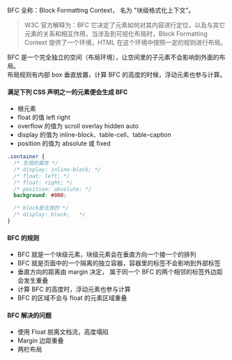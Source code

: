 BFC 全称：Block Formatting Context， 名为 "块级格式化上下文"。

> W3C 官方解释为：BFC 它决定了元素如何对其内容进行定位，以及与其它元素的关系和相互作用，当涉及到可视化布局时，Block Formatting Context 提供了一个环境，HTML 在这个环境中按照一定的规则进行布局。

BFC 是一个完全独立的空间（布局环境），让空间里的子元素不会影响到外面的布局。  
布局规则有内部 box 垂直放置，计算 BFC 的高度的时候，浮动元素也参与计算。

#### 满足下列 CSS 声明之一的元素便会生成 BFC

- 根元素
- float 的值 left right
- overflow 的值为 scroll overlay hidden auto
- display 的值为 inline-block、table-cell、table-caption
- position 的值为 absolute 或 fixed

```css
.container {
  /* 生效的属性 */
  /* display: inline-block; */
  /* float: left; */
  /* float: right; */
  /* position: absolute; */
  background: #000;

  /* block是无效的 */
  /* display: block;   */
}
```

#### BFC 的规则

- BFC 就是一个块级元素，块级元素会在垂直方向一个接一个的排列
- BFC 就是页面中的一个隔离的独立容器，容器里的标签不会影响到外部标签
- 垂直方向的距离由 margin 决定， 属于同一个 BFC 的两个相邻的标签外边距会发生重叠
- 计算 BFC 的高度时，浮动元素也参与计算
- BFC 的区域不会与 float 的元素区域重叠

#### BFC 解决的问题

- 使用 Float 脱离文档流，高度塌陷
- Margin 边距重叠
- 两栏布局
